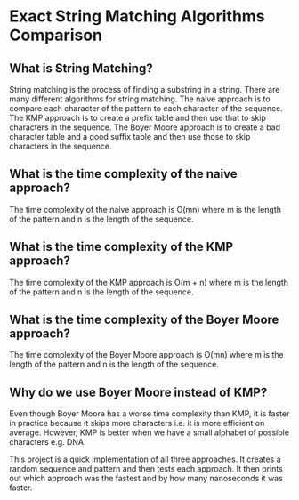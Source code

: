 # Exact String Matching Algorithms Comparison
## What is String Matching?
String matching is the process of finding a substring in a string. There are many different algorithms for string matching. The naive approach is to compare each character of the pattern to each character of the sequence. The KMP approach is to create a prefix table and then use that to skip characters in the sequence. The Boyer Moore approach is to create a bad character table and a good suffix table and then use those to skip characters in the sequence.
## What is the time complexity of the naive approach?
The time complexity of the naive approach is O(mn) where m is the length of the pattern and n is the length of the sequence.
## What is the time complexity of the KMP approach?
The time complexity of the KMP approach is O(m + n) where m is the length of the pattern and n is the length of the sequence. 
## What is the time complexity of the Boyer Moore approach?
The time complexity of the Boyer Moore approach is O(mn) where m is the length of the pattern and n is the length of the sequence.
## Why do we use Boyer Moore instead of KMP?
Even though Boyer Moore has a worse time complexity than KMP, it is faster in practice because it skips more characters i.e. it is more efficient on average. However, KMP is better when we have a small alphabet of possible characters e.g. DNA.

This project is a quick implementation of all three approaches. It creates a random sequence and pattern and then tests each approach. It then prints out which approach was the fastest and by how many nanoseconds it was faster.